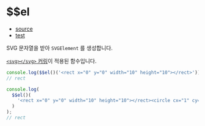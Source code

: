 # \$\$el

- [source](./el.index.js)
- [test](./el.spec.js)

SVG 문자열을 받아 `SVGElement` 를 생성합니다.

[`<svg></svg>` 커링](../../svg_currying.md)이 적용된 함수입니다.

```javascript
console.log($$el()('<rect x="0" y="0" width="10" height="10"></rect>'));
// rect
```

```javascript
console.log(
  $$el()(
    '<rect x="0" y="0" width="10" height="10"></rect><circle cx="1" cy="1" r="5"></circle>'
  )
);
// rect
```
